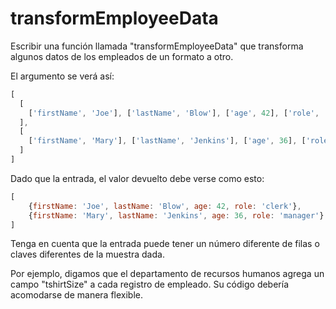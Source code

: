 # transformEmployeeData

Escribir una función llamada "transformEmployeeData" que transforma algunos
datos de los empleados de un formato a otro.

El argumento se verá así:

```js
[
  [
    ['firstName', 'Joe'], ['lastName', 'Blow'], ['age', 42], ['role', 'clerk']
  ],
  [
    ['firstName', 'Mary'], ['lastName', 'Jenkins'], ['age', 36], ['role', 'manager']
  ]
]
```

Dado que la entrada, el valor devuelto debe verse como esto:

```js
[
    {firstName: 'Joe', lastName: 'Blow', age: 42, role: 'clerk'},
    {firstName: 'Mary', lastName: 'Jenkins', age: 36, role: 'manager'}
]
```

Tenga en cuenta que la entrada puede tener un número diferente de filas o
claves diferentes de la muestra dada.

Por ejemplo,
digamos que el departamento de recursos humanos agrega un campo "tshirtSize" a
cada registro de empleado. Su código debería acomodarse de manera flexible.
